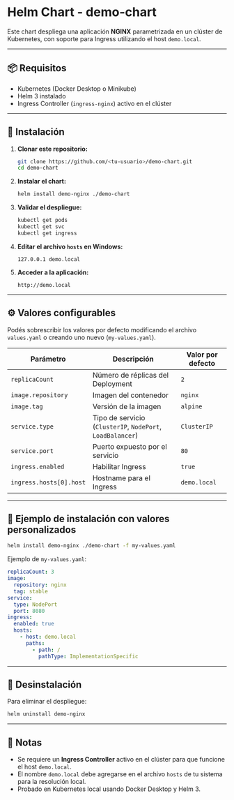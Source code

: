 # Helm Chart - demo-chart

Este chart despliega una aplicación **NGINX** parametrizada en un clúster de Kubernetes, con soporte para Ingress utilizando el host `demo.local`.

---

## 📦 Requisitos

* Kubernetes (Docker Desktop o Minikube)
* Helm 3 instalado
* Ingress Controller (`ingress-nginx`) activo en el clúster

---

## 🚀 Instalación

1. **Clonar este repositorio:**

   ```bash
   git clone https://github.com/<tu-usuario>/demo-chart.git
   cd demo-chart
   ```

2. **Instalar el chart:**

   ```bash
   helm install demo-nginx ./demo-chart
   ```

3. **Validar el despliegue:**

   ```bash
   kubectl get pods
   kubectl get svc
   kubectl get ingress
   ```

4. **Editar el archivo `hosts` en Windows:**

   ```text
   127.0.0.1 demo.local
   ```

5. **Acceder a la aplicación:**

   ```text
   http://demo.local
   ```

---

## ⚙️ Valores configurables

Podés sobrescribir los valores por defecto modificando el archivo `values.yaml` o creando uno nuevo (`my-values.yaml`).

| Parámetro               | Descripción                                                | Valor por defecto |
| ----------------------- | ---------------------------------------------------------- | ----------------- |
| `replicaCount`          | Número de réplicas del Deployment                          | `2`               |
| `image.repository`      | Imagen del contenedor                                      | `nginx`           |
| `image.tag`             | Versión de la imagen                                       | `alpine`          |
| `service.type`          | Tipo de servicio (`ClusterIP`, `NodePort`, `LoadBalancer`) | `ClusterIP`       |
| `service.port`          | Puerto expuesto por el servicio                            | `80`              |
| `ingress.enabled`       | Habilitar Ingress                                          | `true`            |
| `ingress.hosts[0].host` | Hostname para el Ingress                                   | `demo.local`      |

---

## 📌 Ejemplo de instalación con valores personalizados

```bash
helm install demo-nginx ./demo-chart -f my-values.yaml
```

Ejemplo de `my-values.yaml`:

```yaml
replicaCount: 3
image:
  repository: nginx
  tag: stable
service:
  type: NodePort
  port: 8080
ingress:
  enabled: true
  hosts:
    - host: demo.local
      paths:
        - path: /
          pathType: ImplementationSpecific
```

---

## 🧹 Desinstalación

Para eliminar el despliegue:

```bash
helm uninstall demo-nginx
```

---

## 📄 Notas

* Se requiere un **Ingress Controller** activo en el clúster para que funcione el host `demo.local`.
* El nombre `demo.local` debe agregarse en el archivo `hosts` de tu sistema para la resolución local.
* Probado en Kubernetes local usando Docker Desktop y Helm 3.
